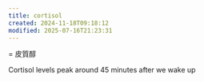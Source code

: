 ```yaml
---
title: cortisol
created: 2024-11-18T09:18:12
modified: 2025-07-16T21:23:31
---
```


= 皮質醇

Cortisol levels peak around 45 minutes after we wake up
